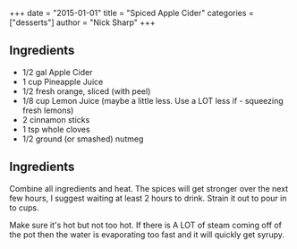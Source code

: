 
+++
date = "2015-01-01"
title = "Spiced Apple Cider"
categories = ["desserts"]
author = "Nick Sharp"
+++

## Ingredients

- 1/2 gal Apple Cider
- 1 cup Pineapple Juice
- 1/2 fresh orange, sliced (with peel)
- 1/8 cup Lemon Juice (maybe a little less. Use a LOT less if - squeezing fresh lemons)
- 2 cinnamon sticks
- 1 tsp whole cloves
- 1/2 ground (or smashed) nutmeg 

## Ingredients

Combine all ingredients and heat. The spices will get stronger over the next few hours,
I suggest waiting at least 2 hours to drink. Strain it out to pour in to cups.  

Make sure it's hot but not too hot. If there is A LOT of steam coming off of the pot then the water is evaporating too fast and it will quickly get syrupy.
